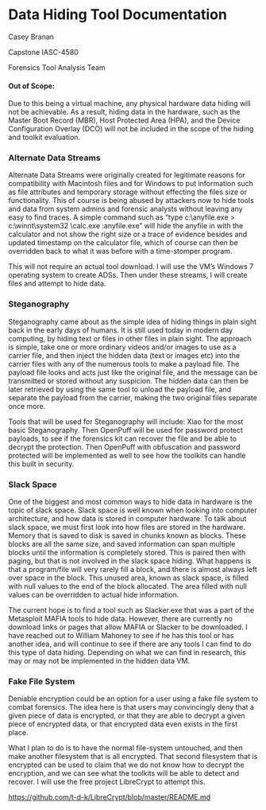 # Data Hiding Tool Documentation

Casey Branan

Capstone IASC-4580

Forensics Tool Analysis Team

#### Out of Scope:
Due to this being a virtual machine, any physical hardware data hiding will not be achievable. As a result, hiding data in the hardware, such as the Master Boot Record (MBR), Host Protected Area (HPA), and the Device Configuration Overlay (DCO) will not be included in the scope of the hiding and toolkit evaluation.

### Alternate Data Streams

Alternate Data Streams were originally created for legitimate reasons for compatibility with Macintosh files and for Windows to put information such as file attributes and temporary storage without effecting the files size or functionality. This of course is being abused by attackers now to hide tools and data from system admins and forensic analysts without leaving any easy to find traces. A simple command such as “type c:\anyfile.exe > c:\winnt\system32 \calc.exe :anyfile.exe” will hide the anyfile in with the calculator and not show the right size or a trace of evidence besides and updated timestamp on the calculator file, which of course can then be overridden back to what it was before with a time-stomper program.

This will not require an actual tool download. I will use the VM’s Windows 7 operating system to create ADSs. Then under these streams, I will create files and attempt to hide data.

### Steganography

Steganography came about as the simple idea of hiding things in plain sight back in the early days of humans. It is still used today in modern day computing, by hiding text or files in other files in plain sight. The approach is simple, take one or more ordinary videos and/or images to use as a carrier file, and then inject the hidden data (text or images etc) into the carrier files with any of the numerous tools to make a payload file. The payload file looks and acts just like the original file, and the message can be transmitted or stored without any suspicion. The hidden data can then be later retrieved by using the same tool to unload the payload file, and separate the payload from the carrier, making the two original files separate once more.

Tools that will be used for Steganography will include: Xiao for the most basic Steganography. Then OpenPuff will be used for password protect payloads, to see if the forensics kit can recover the file and be able to decrypt the protection. Then OpenPuff with obfuscation and password protected will be implemented as well to see how the toolkits can handle this built in security.

### Slack Space

One of the biggest and most common ways to hide data in hardware is the topic of slack space. Slack space is well known when looking into computer architecture, and how data is stored in computer hardware. To talk about slack space, we must first look into how files are stored in the hardware. Memory that is saved to disk is saved in chunks known as blocks. These blocks are all the same size, and saved information can span multiple blocks until the information is completely stored. This is paired then with paging, but that is not involved in the slack space hiding. What happens is that a program/file will very rarely fill a block, and there is almost always left over space in the block. This unused area, known as slack space, is filled with null values to the end of the block allocated. The area filled with null values can be overridden to actual hide information.

The current hope is to find a tool such as Slacker.exe that was a part of the Metasploit MAFIA tools to hide data. However, there are currently no download links or pages that allow MAFIA or Slacker to be downloaded. I have reached out to William Mahoney to see if he has this tool or has another idea, and will continue to see if there are any tools I can find to do this type of data hiding. Depending on what we can find in research, this may or may not be implemented in the hidden data VM.

### Fake File System

Deniable encryption could be an option for a user using a fake file system to combat forensics. The idea here is that users may convincingly deny that a given piece of data is encrypted, or that they are able to decrypt a given piece of encrypted data, or that encrypted data even exists in the first place.

What I plan to do is to have the normal file-system untouched, and then make another filesystem that is all encrypted. That second filesystem that is encrypted can be used to claim that we do not know how to decrypt the encryption, and we can see what the toolkits will be able to detect and recover. I will use the free project LibreCrypt to attempt this.

https://github.com/t-d-k/LibreCrypt/blob/master/README.md